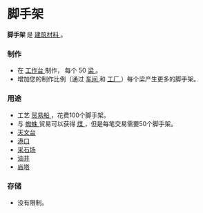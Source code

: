 # 脚手架
<p>
  <strong>
      脚手架
  </strong>
    是
  <a href="#Resources">
      建筑材料
  </a>
    。
</p>

### 制作
<ul>
    <li>
        在
      <a href="#workshop">
          工作台
      </a>
        制作，
        每个
        50
      <a href="#beam">
          梁
      </a>
        。
    </li>
    <li>
        增加您的制作比例（通过
      <a href="#Buildings#Workshop">
          车间
      </a>
        和
      <a href="#Buildings#Factory">
          工厂
      </a>
        ）每个梁产生更多的脚手架。
    </li>
  </ul>

### 用途
<ul>
    <li>
        工艺
      <a href="?file=003-资源大全/26-贸易船">
          贸易船
      </a>
        ，花费100个脚手架。
    </li>
    <li>
        与
      <a href="?file=001-猫咪百科/05-贸易">
          蜘蛛
      </a>
        贸易可以获得
      <a href="?file=003-资源大全/04-煤">
          煤
      </a>
        ，但是每笔交易需要50个脚手架。
    </li>
    <li>
      <a href="#Buildings#Observatory">
          天文台
      </a>
    </li>
    <li>
      <a href="#Buildings#Harbour">
          港口
      </a>
    </li>
    <li>
      <a href="#Buildings#Quarry">
          采石场
      </a>
    </li>
    <li>
      <a href="#Buildings#Oil_Well">
          油井
      </a>
    </li>
    <li>
      <a href="#Buildings#Ziggurat">
          庙塔
      </a>
    </li>
  </ul>

### 存储
<ul>
    <li>
        没有限制。
    </li>
  </ul>
</div>